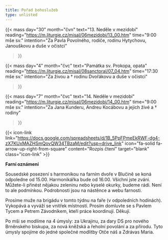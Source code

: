 ```yaml
---
title: Pořad bohoslužeb
type: unlisted
---
```


{{< mass 
day="30" 
month="čvn" 
text="13. Neděle v mezidobí" 
reading="https://m.liturgie.cz/misal/06mezidobi/13_00.htm" 
time="9:00 mše sv." 
intention="Za Pavla Povolného, rodiče, rodinu Hytychovu, Janouškovu a duše v očistci" 
>}}

{{< mass 
day="4" 
month="čvc" 
text="Památka sv. Prokopa, opata" 
reading="https://m.liturgie.cz/misal/08sanctoral/07_04.htm" 
time="17:30 mše sv." 
intention="Za živou a † rodinu Dvořákovu a duše v očistci" 
>}}

{{< mass 
day="7" 
month="čvc" 
text="14. Neděle v mezidobí" 
reading="https://m.liturgie.cz/misal/06mezidobi/14_00.htm" 
time="9:00 mše sv." 
intention="Za Jana Kunderu, Andreu Kocábovu a jejich živé a † rodiny" 
>}}

{{< icon-link link="https://docs.google.com/spreadsheets/d/1B_5PpFPmeEkRWF-dg4-zX7KUxMAZHSmQovQW34TBzaM/edit?usp=drive_link" icon="fa-solid fa-arrow-up-right-from-square" content="Rozpis čtení" target="blank" class="icon-link" >}}

**Farní oznámení**

Sousedské posezení s harmonikou na farním dvoře v Blučině se koná odpoledne od 15.00.
Harmonikářka bude od 16.00. Všichni jste zváni. Můžete-li přinést nějakou zeleninu nebo kyselé okurky, budeme rádi. Není to ale podmínkou. Podrobnosti jsou na nástěnce a webu farnosti.

Prosíme muže na brigádu v tomto týdnu na faře (v odpoledních hodinách). Vykopává a vyváží se vnitřek místností. Prosím domluvte se s Pavlem Tycem a Petrem Závodníkem, kteří práce koordinují. Děkuji.

Po mši se modlíme na 4 úmysly: za Ukrajinu, za dary DS pro nového Brněnského biskupa, za nová kněžská a řeholní povolání a za přírodu. Tyto úmysly spojíme do jedné společné modlitby Otče náš a Zdrávas Maria.